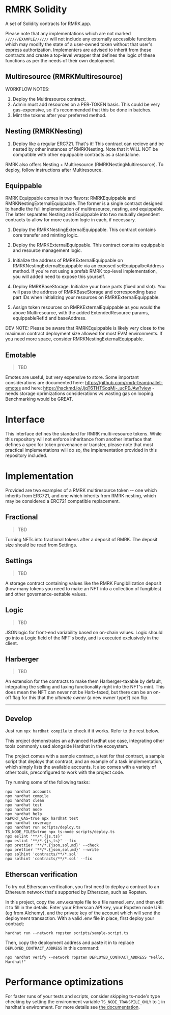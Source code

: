 # RMRK Solidity

A set of Solidity contracts for RMRK.app.

Please note that any implementations which are not marked `//////EXAMPLE//////` will not include any externally accessible functions which may modify the state of a user-owned token without that user's express authorization. Implementers are advised to inherit from these contracts and create a top-level wrapper that defines the logic of these functions as per the needs of their own deployment.

## Multiresource (RMRKMultiresource)

WORKFLOW NOTES:

1. Deploy the Multiresource contract.
2. Admin must add resources on a PER-TOKEN basis. This could be very gas-expensive, so it's recommended that this be done
in batches.
3. Mint the tokens after your preferred method.

## Nesting (RMRKNesting)

1. Deploy like a regular ERC721. That's it! This contract can recieve and be nested by other instances of RMRKNesting.
Note that it WILL NOT be compatible with other equippable contracts as a standalone.

RMRK also offers Nesting + Multiresource (RMRKNestingMultiresource). To deploy, follow instructions after Multiresource.

## Equippable

RMRK Equippable comes in two flavors: RMRKEquippable and RMRKNestingExternalEquippable. The former is a single contract designed to handle the full implementation of multiresource, nesting, and equippable. The latter separates Nesting and Equippable into two
mutually dependent contracts to allow for more custom logic in each, if necessary.

1. Deploy the RMRKNestingExternalEquippable. This contract contains core transfer and minting logic.

2. Deploy the RMRKExternalEquippable. This contract contains equippable and resource management logic.

3. Initialize the address of RMRKExternalEquippable on RMRKNestingExternalEquippable via an exposed
setEquippalbeAddress method. If you're not using a prefab RMRK top-level implementation, you will added
need to expose this yourself.

4. Deploy RMRKBaseStorage. Initialize your base parts (fixed and slot). You will pass the address of RMRKBaseStorage and corresponding base part IDs when initializing your resources on RMRKExternalEquippable.

5. Assign token resources on RMRKExternalEquippable as you would the above Multiresource, with the added ExtendedResource params, equippableRefId and baseAddress.

DEV NOTE: Please be aware that RMRKEquippable is likely very close to the maximum contract deployment size allowed for most EVM environments. If you need more space, consider RMRKNestingExternalEquippable.

## Emotable

> TBD

Emotes are useful, but very expensive to store. Some important considerations are documented here: https://github.com/rmrk-team/pallet-emotes and here: https://hackmd.io/JjqT6THTSoqMj-_ucPEJAw?view - needs storage oprimizations considerations vs wasting gas on looping. Benchmarking would be GREAT.

# Interface

This interface defines the standard for RMRK multi-resource tokens. While this repository will not enforce inheritance from another interface that defines a spec for token provenance or transfer, please note that most practical implementations will do so, the implementation provided in this repository included.

# Implementation

Provided are two examples of a RMRK multiresource token -- one which inherits from ERC721, and one which inherits from RMRK nesting, which may be considered a ERC721 compatible replacement.

## Fractional

> TBD

Turning NFTs into fractional tokens after a deposit of RMRK.
The deposit size should be read from Settings.

## Settings

> TBD

A storage contract containing values like the RMRK Fungibilization deposit (how many tokens you need to make an NFT into a collection of fungibles) and other governance-settable values.

## Logic

> TBD

JSONlogic for front-end variability based on on-chain values.
Logic should go into a Logic field of the NFT's body, and is executed exclusively in the client.

## Harberger

> TBD

An extension for the contracts to make them Harberger-taxable by default, integrating the selling and taxing functionality right into the NFT's mint. This does mean the NFT can never not be Harb-taxed, but there can be an on-off flag for this that the _ultimate owner_ (a new owner type?) can flip.

---

## Develop

Just run `npx hardhat compile` to check if it works. Refer to the rest below.

This project demonstrates an advanced Hardhat use case, integrating other tools commonly used alongside Hardhat in the ecosystem.

The project comes with a sample contract, a test for that contract, a sample script that deploys that contract, and an example of a task implementation, which simply lists the available accounts. It also comes with a variety of other tools, preconfigured to work with the project code.

Try running some of the following tasks:

```shell
npx hardhat accounts
npx hardhat compile
npx hardhat clean
npx hardhat test
npx hardhat node
npx hardhat help
REPORT_GAS=true npx hardhat test
npx hardhat coverage
npx hardhat run scripts/deploy.ts
TS_NODE_FILES=true npx ts-node scripts/deploy.ts
npx eslint '**/*.{js,ts}'
npx eslint '**/*.{js,ts}' --fix
npx prettier '**/*.{json,sol,md}' --check
npx prettier '**/*.{json,sol,md}' --write
npx solhint 'contracts/**/*.sol'
npx solhint 'contracts/**/*.sol' --fix
```

## Etherscan verification

To try out Etherscan verification, you first need to deploy a contract to an Ethereum network that's supported by Etherscan, such as Ropsten.

In this project, copy the .env.example file to a file named .env, and then edit it to fill in the details. Enter your Etherscan API key, your Ropsten node URL (eg from Alchemy), and the private key of the account which will send the deployment transaction. With a valid .env file in place, first deploy your contract:

```shell
hardhat run --network ropsten scripts/sample-script.ts
```

Then, copy the deployment address and paste it in to replace `DEPLOYED_CONTRACT_ADDRESS` in this command:

```shell
npx hardhat verify --network ropsten DEPLOYED_CONTRACT_ADDRESS "Hello, Hardhat!"
```

# Performance optimizations

For faster runs of your tests and scripts, consider skipping ts-node's type checking by setting the environment variable `TS_NODE_TRANSPILE_ONLY` to `1` in hardhat's environment. For more details see [the documentation](https://hardhat.org/guides/typescript.html#performance-optimizations).
